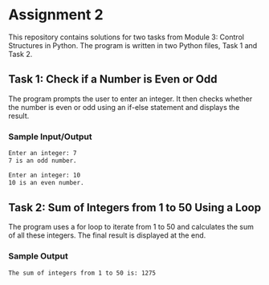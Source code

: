 # Assignment 2  
This repository contains solutions for two tasks from Module 3: Control Structures in Python. The program is written in two Python files, Task 1 and Task 2.

## Task 1: Check if a Number is Even or Odd  
The program prompts the user to enter an integer. It then checks whether the number is even or odd using an if-else statement and displays the result.

### Sample Input/Output  
```sh
Enter an integer: 7  
7 is an odd number.
``` 

```sh
Enter an integer: 10  
10 is an even number.
``` 

## Task 2: Sum of Integers from 1 to 50 Using a Loop  
The program uses a for loop to iterate from 1 to 50 and calculates the sum of all these integers. The final result is displayed at the end.

### Sample Output  
```sh
The sum of integers from 1 to 50 is: 1275
``` 
